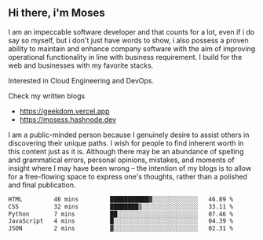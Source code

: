 ## Hi there, i'm Moses

I am an impeccable software developer and that counts for a lot, even if i do say so myself, but i don't just have words to show, i also possess a proven ability to maintain and enhance company software with the aim of improving operational functionality in line with business requirement. I build for the web and businesses with my favorite stacks.

Interested in Cloud Engineering and DevOps.

Check my written blogs
- https://geekdom.vercel.app
- https://mosess.hashnode.dev
  
I am a public-minded person because I genuinely desire to assist others in discovering their unique paths. I wish for people to find inherent worth in this content just as it is. Although there may be an abundance of spelling and grammatical errors, personal opinions, mistakes, and moments of insight where I may have been wrong – the intention of my blogs is to allow for a free-flowing space to express one's thoughts, rather than a polished and final publication.
<!--START_SECTION:waka-->

```txt
HTML         46 mins         ███████████▓░░░░░░░░░░░░░   46.89 %
CSS          32 mins         ████████▒░░░░░░░░░░░░░░░░   33.11 %
Python       7 mins          ██░░░░░░░░░░░░░░░░░░░░░░░   07.46 %
JavaScript   4 mins          █░░░░░░░░░░░░░░░░░░░░░░░░   04.39 %
JSON         2 mins          ▓░░░░░░░░░░░░░░░░░░░░░░░░   02.31 %
```

<!--END_SECTION:waka-->

